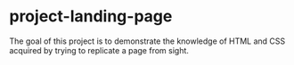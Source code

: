 # project-landing-page
The goal of this project is to demonstrate the knowledge of HTML and CSS acquired by trying to replicate a page from sight.
